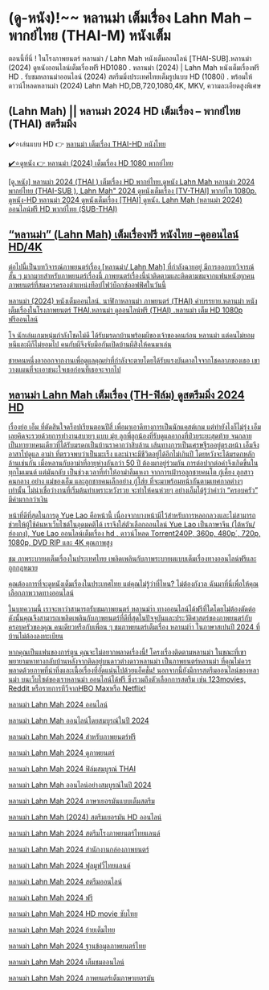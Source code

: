 # (ดู-หนัง)!~~ หลานม่า เต็มเรื่อง Lahn Mah – พากย์ไทย (THAI-M) หนังเต็ม

ตอนนี้ที่นี่ ! ในโรงภาพยนตร์  หลานม่า / Lahn Mah หนังเต็มออนไลน์ [THAI-SUB].หลานม่า (2024) ดูหนังออนไลน์เต็มเรื่องฟรี HD1080 . หลานม่า (2024) |  Lahn Mah หนังเต็มเรื่องฟรี HD . รับชมหลานม่าออนไลน์ (2024) สตรีมมิ่งประเทศไทยเต็มรูปแบบ HD (1080i) .  พร้อมให้ดาวน์โหลดหลานม่า (2024) Lahn Mah HD,DB,720,1080,4K, MKV, ความละเอียดสูงพิเศษ

## (Lahn Mah) || หลานม่า 2024 HD เต็มเรื่อง – พากย์ไทย (THAI) สตรีมมิ่ง

✔️⭐เล่นแบบ HD 👉  <a href="https://cinesecure.comt/th/movie/1103621/lahnmah-hub" rel="nofollow">หลานม่า เต็มเรื่อง THAI-HD หนังไทย</p>

✔️⭐ดูหนัง 👉 <a href="https://cinesecure.comt/th/movie/1103621/lahnmah-hub" rel="nofollow">หลานม่า (2024) เต็มเรื่อง HD 1080 พากย์ไทย</p>


[ดู.หนัง] หลานม่า 2024 (THAI ) เต็มเรื่อง HD พากย์ไทย.ดูหนัง  Lahn Mah หลานม่า 2024 พากย์ไทย (THAI-SUB ), Lahn Mah" 2024 ดูหนังเต็มเรื่อง [TV-THAI] พากย์ไท 1080p. ดูหนัง-HD หลานม่า 2024 ดูหนังเต็มเรื่อง [THAI] ดูหนัง.  Lahn Mah (หลานม่า 2024) ออนไลน์ฟรี HD พากย์ไทย (SUB-THAI)

## “หลานม่า” (Lahn Mah) เต็มเรื่องฟรี หนังไทย –ดูออนไลน์ HD/4K

ต่อไปนี้เป็นบทวิจารณ์ภาพยนตร์เรื่อง [หลานม่า/ Lahn Mah] ที่กำลังฉายอยู่ มีการออกบทวิจารณ์สั้น ๆ มากมายสำหรับภาพยนตร์เรื่องนี้ ภาพยนตร์เรื่องนี้น่าติดตามและติดตามชมจากแฟนหนังทุกคน ภาพยนตร์ที่สมควรครองตำแหน่งท็อปไฟว์บ็อกซ์ออฟฟิศในวันนี้

หลานม่า (2024) หนังเต็มออนไลน์. นาฬิกาหลานม่า ภาพยนตร์ (THAI) คำบรรยาย.หลานม่า หนังเต็มเรื่องในโรงภาพยนตร์ THAI.หลานม่า ดูออนไลน์ฟรี (THAI) .หลานม่า เต็ม HD 1080p ฟรีออนไลน์

โจ นักเล่นเกมหนุ่มกำลังโชคไม่ดี ได้รับมรดกบ้านพร้อมผีของเจ้าของคนก่อน หลานม่า แต่คนไม่ยอมหนีและผีก็ไม่ยอมไป คนกับผีจึงจับมือกันเปิดบ้านผีสิงให้คนมาเล่น

ชายคนหนึ่งลาออกจากงานเพื่อดูแลคุณย่าที่กำลังจะตายโดยได้รับแรงบันดาลใจจากโชคลาภของเธอ เขาวางแผนที่จะเอาชนะใจเธอก่อนที่เธอจะจากไป

## หลานม่า Lahn Mah เต็มเรื่อง (TH-ฟิล์ม) ดูสตรีมมิ่ง 2024 HD

เรื่องย่อ
เอ็ม ที่ตัดสินใจดร็อปเรียนตอนปีสี่ เพื่อมาเอาดีทางการเป็นนักแคสต์เกม แต่ทำยังไงก็ไม่รุ่ง เอ็มเลยคิดจะรวยด้วยการทำงานสบายๆ แบบ มุ่ย ลูกพี่ลูกน้องที่รับดูแลอากงที่ป่วยระยะสุดท้าย จนกลายเป็นทายาทคนเดียวที่ได้รับมรดกเป็นบ้านราคากว่าสิบล้าน เส้นทางการเป็นเศรษฐีรออยู่ตรงหน้า เอ็มจึงอาสาไปดูแล อาม่า ที่ตรวจพบว่าเป็นมะเร็ง และน่าจะมีชีวิตอยู่ได้อีกไม่เกินปี โดยหวังจะได้มรดกหลักล้านเช่นกัน เมื่อหลานกับอาม่าที่อายุห่างกันกว่า 50 ปี ต้องมาอยู่ร่วมกัน การต่อปากต่อคำจึงเกิดขึ้นในทุกโมเมนต์ แต่มันกลับ เป็นช่วงเวลาที่ทำให้อาม่าลืมเหงา จากการเฝ้ารอลูกชายคนโต กู๋เคี้ยง ลูกสาวคนกลาง อย่าง แม่ของเอ็ม และลูกชายคนเล็กอย่าง กู๋โส่ย ที่จะมาพร้อมหน้ากันตามเทศกาลต่างๆ เท่านั้น ไม่น่าเชื่อว่างานที่เริ่มต้นทำเพราะหวังรวย จะทำให้คนห่วยๆ อย่างเอ็มได้รู้ว่าคำว่า “ครอบครัว” มีค่ามากกว่าเงิน


หน้าที่ดีที่สุดในการดู Yue Lao คือหน้านี้ เนื่องจากบางหน้ามีไว้สำหรับการหลอกลวงและไม่สามารถช่วยให้ผู้ใช้ค้นหาเว็บไซต์ในอุดมคติได้ เราจึงใส่ตัวเลือกออนไลน์ Yue Lao เป็นภาษาจีน (ไต้หวัน/ฮ่องกง), Yue Lao ออนไลน์เต็มเรื่อง hd , ดาวน์โหลด Torrent240P, 360p, 480p´, 720p, 1080p, DVD RIP และ 4K คุณภาพสูง

ชม ภาพระบายผเต็มเรื่องในประเทศไทย เพลิดเพลินกับภาพระบายผแบบเต็มเรื่องทางออนไลน์ฟรีและถูกกฎหมาย

คุณต้องการที่จะดูหนังเต็มเรื่องในประเทศไทย แต่คุณไม่รู้ว่าที่ไหน? ไม่ต้องกังวล ฉันมาที่นี่เพื่อให้คุณเลือกภาพวาดทางออนไลน์

ในบทความนี้ เราจะหาว่าสามารถรับชมภาพยนตร์ หลานม่าำ ทางออนไลน์ได้ฟรีที่ใดโดยไม่ต้องตัดต่อ ดังนั้นคุณจึงสามารถเพลิดเพลินกับภาพยนตร์ที่ดีที่สุดในปัจจุบันและประวัติศาสตร์ของภาพยนตร์กับครอบครัวของคุณ คนเดียวหรือกับเพื่อน ๆ ชมภาพยนตร์เต็มเรื่อง หลานม่าำ ในภาษาสเปนปี 2024 ที่บ้านไม่ต้องลงทะเบียน

หากคุณเป็นแฟนของการ์ตูน คุณจะไม่อยากพลาดเรื่องนี้! โครงเรื่องติดตามหลานม่า ในขณะที่เขาพยายามหาทางกลับบ้านหลังจากติดอยู่บนดาวต่างดาวหลานม่า เป็นภาพยนตร์หลานม่า ที่คุณไม่ควรพลาดด้วยภาพที่น่าทึ่งและเนื้อเรื่องที่อัดแน่นไปด้วยแอ็คชั่น! นอกจากนี้ยังมีการสตรีมออนไลน์ของหลานม่า บนเว็บไซต์ของเราหลานม่า ออนไลน์ได้ฟรี ซึ่งรวมถึงตัวเลือกการสตรีม เช่น 123movies, Reddit หรือรายการทีวีจากHBO Maxหรือ Netflix!


หลานม่า  Lahn Mah 2024 ออนไลน์

หลานม่า  Lahn Mah ออนไลน์โดยสมบูรณ์ในปี 2024

หลานม่า  Lahn Mah 2024 สำหรับภาพยนตร์ฟรี

หลานม่า  Lahn Mah 2024 ดูภาพยนตร์

หลานม่า  Lahn Mah 2024 ฟิล์มสมบูรณ์ THAI

หลานม่า  Lahn Mah ออนไลน์อย่างสมบูรณ์ในปี 2024

หลานม่า  Lahn Mah 2024 ภาษาเยอรมันแบบเต็มสตรีม

หลานม่า  Lahn Mah (2024) สตรีมเยอรมัน HD ออนไลน์

หลานม่า  Lahn Mah 2024 สตรีมโรงภาพยนตร์ไทยแลนด์

หลานม่า  Lahn Mah 2024 สํานักงานกล่องภาพยนตร์

หลานม่า  Lahn Mah 2024 ฟูลมูฟวี่ไทยแลนด์

หลานม่า  Lahn Mah 2024 สตรีมออนไลน์

หลานม่า  Lahn Mah 2024 ฟรี

หลานม่า  Lahn Mah 2024 HD movie ซับไทย

หลานม่า  Lahn Mah 2024 ย้ายเต็มไทย

หลานม่า  Lahn Mah 2024 ฐานข้อมูลภาพยนตร์ไทย

หลานม่า  Lahn Mah 2024 เต็มชมออนไลน์

หลานม่า  Lahn Mah 2024 ภาพยนตร์เต็มภาษาเยอรมัน
